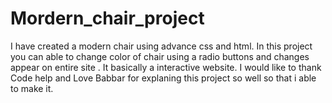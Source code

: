 # Mordern_chair_project
I have created a modern chair using advance css and html. In this project you can able to change color of chair using a radio buttons and changes appear on entire site . It basically a interactive website. I would like to thank Code help and Love Babbar for explaning this project so well so that i able to make it.

